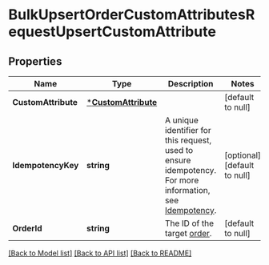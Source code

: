 # BulkUpsertOrderCustomAttributesRequestUpsertCustomAttribute

## Properties
Name | Type | Description | Notes
------------ | ------------- | ------------- | -------------
**CustomAttribute** | [***CustomAttribute**](CustomAttribute.md) |  | [default to null]
**IdempotencyKey** | **string** | A unique identifier for this request, used to ensure idempotency.  For more information, see [Idempotency](https://developer.squareup.com/docs/build-basics/common-api-patterns/idempotency). | [optional] [default to null]
**OrderId** | **string** | The ID of the target [order](https://developer.squareup.com/reference/square_2024-07-17/objects/Order). | [default to null]

[[Back to Model list]](../README.md#documentation-for-models) [[Back to API list]](../README.md#documentation-for-api-endpoints) [[Back to README]](../README.md)

